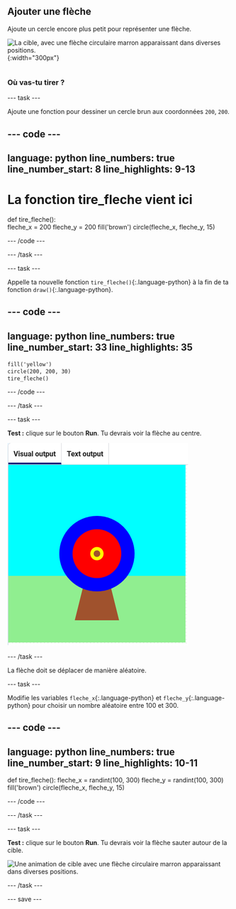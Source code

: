 ## Ajouter une flèche

<div style="display: flex; flex-wrap: wrap">
<div style="flex-basis: 200px; flex-grow: 1; margin-right: 15px;">
Ajoute un cercle encore plus petit pour représenter une flèche.
</div>
<div>

![La cible, avec une flèche circulaire marron apparaissant dans diverses positions.](images/fire_arrow.gif){:width="300px"}

</div>
</div>

### Où vas-tu tirer ?

--- task ---

Ajoute une fonction pour dessiner un cercle brun aux coordonnées `200`, `200`.

--- code ---
---
language: python
line_numbers: true
line_number_start: 8
line_highlights: 9-13
---
# La fonction tire_fleche vient ici
def tire_fleche():   
    fleche_x = 200
    fleche_y = 200
    fill('brown')
    circle(fleche_x, fleche_y, 15)

--- /code ---

--- /task ---

--- task ---

Appelle ta nouvelle fonction `tire_fleche()`{:.language-python} à la fin de ta fonction `draw()`{:.language-python}.

--- code ---
---
language: python
line_numbers: true
line_number_start: 33
line_highlights: 35
---
    fill('yellow')      
    circle(200, 200, 30)  
    tire_fleche()

--- /code ---

--- /task ---

--- task ---

**Test :** clique sur le bouton **Run**. Tu devrais voir la flèche au centre.

![un cercle de flèche brun au centre de la cible](images/arrow-centre.png)


--- /task ---

La flèche doit se déplacer de manière aléatoire.


--- task ---

Modifie les variables `fleche_x`{:.language-python} et `fleche_y`{:.language-python} pour choisir un nombre aléatoire entre 100 et 300.

--- code ---
---
language: python
line_numbers: true
line_number_start: 9
line_highlights: 10-11
---
def tire_fleche():
    fleche_x = randint(100, 300)
    fleche_y = randint(100, 300)
    fill('brown')
    circle(fleche_x, fleche_y, 15)

--- /code ---

--- /task ---


--- task ---


**Test :** clique sur le bouton **Run**. Tu devrais voir la flèche sauter autour de la cible.

![Une animation de cible avec une flèche circulaire marron apparaissant dans diverses positions.](images/fire_arrow.gif)

--- /task ---

--- save ---
